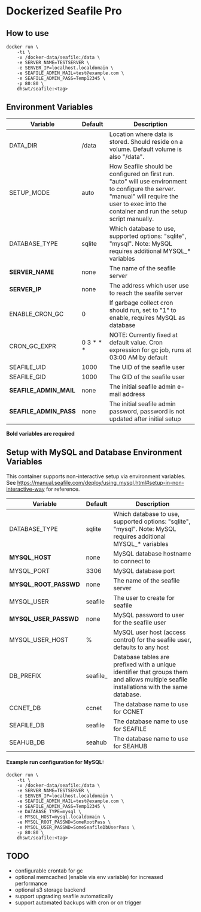 # Dockerized Seafile Pro


## How to use
```
docker run \
	-ti \
	-v /docker-data/seafile:/data \
	-e SERVER_NAME=TESTSERVER \
	-e SERVER_IP=localhost.localdomain \
	-e SEAFILE_ADMIN_MAIL=test@example.com \
	-e SEAFILE_ADMIN_PASS=Temp12345 \
	-p 80:80 \
	dhswt/seafile:<tag>
```


## Environment Variables

| Variable               | Default   | Description                                                                                                                                                                                      |
| ---                    | ---       | ---                                                                                                                                                                                              |
| DATA_DIR               | /data     | Location where data is stored. Should reside on a volume. Default volume is also "/data".                                                                                                        |
| SETUP_MODE             | auto      | How Seafile should be configured on first run. "auto" will use environment to configure the server. "manual" will require the user to exec into the container and run the setup script manually. |
| DATABASE_TYPE          | sqlite    | Which database to use, supported options: "sqlite", "mysql". Note: MySQL requires additional MYSQL_* variables                                                                                   |
| **SERVER_NAME**        | none      | The name of the seafile server                                                                                                                                                                   |
| **SERVER_IP**          | none      | The address which user use to reach the seafile server                                                                                                                                           |
| ENABLE_CRON_GC         | 0         | If garbage collect cron should run, set to "1" to enable, requires MySQL as database                                                                                                             |
| CRON_GC_EXPR           | 0 3 * * * | NOTE: Currently fixed at default value. Cron expression for gc job, runs at 03:00 AM by default                                                                                                  |
| SEAFILE_UID            | 1000      | The UID of the seafile user                                                                                                                                                                      |
| SEAFILE_GID            | 1000      | The GID of the seafile user                                                                                                                                                                      |
| **SEAFILE_ADMIN_MAIL** | none      | The initial seafile admin e-mail address                                                                                                                                                         |
| **SEAFILE_ADMIN_PASS** | none      | The initial seafile admin password, password is not updated after initial setup                                                                                                                  |

__Bold variables are required__



## Setup with MySQL and Database Environment Variables
This container supports non-interactive setup via environment variables.
See <https://manual.seafile.com/deploy/using_mysql.html#setup-in-non-interactive-way> for reference.

| Variable              | Default  | Description                                                                                                                              |
| ---                   | ---      | ---                                                                                                                                      |
| DATABASE_TYPE         | sqlite   | Which database to use, supported options: "sqlite", "mysql". Note: MySQL requires additional MYSQL_* variables                           |
| **MYSQL_HOST**        | none     | MySQL database hostname to connect to                                                                                                    |
| MYSQL_PORT            | 3306     | MySQL database port                                                                                                                      |
| **MYSQL_ROOT_PASSWD** | none     | The name of the seafile server                                                                                                           |
| MYSQL_USER            | seafile  | The user to create for seafile                                                                                                           |
| **MYSQL_USER_PASSWD** | none     | MySQL password to user for the seafile user                                                                                              |
| MYSQL_USER_HOST       | %        | MySQL user host (access control) for the seafile user, defaults to any host                                                              |
| DB_PREFIX             | seafile_ | Database tables are prefixed with a unique identifier that groups them and allows multiple seafile installations with the same database. |
| CCNET_DB              | ccnet    | The database name to use for CCNET                                                                                                       |
| SEAFILE_DB            | seafile  | The database name to use for SEAFILE                                                                                                     |
| SEAHUB_DB             | seahub   | The database name to use for SEAHUB                                                                                                      |

#### Example run configuration for MySQL:

```
docker run \
	-ti \
	-v /docker-data/seafile:/data \
	-e SERVER_NAME=TESTSERVER \
	-e SERVER_IP=localhost.localdomain \
	-e SEAFILE_ADMIN_MAIL=test@example.com \
	-e SEAFILE_ADMIN_PASS=Temp12345 \
	-e DATABASE_TYPE=mysql \
	-e MYSQL_HOST=mysql.localdomain \
	-e MYSQL_ROOT_PASSWD=SomeRootPass \
	-e MYSQL_USER_PASSWD=SomeSeafileDbUserPass \
	-p 80:80 \
	dhswt/seafile:<tag>
```



## TODO
- configurable crontab for gc
- optional memcached (enable via env variable) for increased performance
- optional s3 storage backend
- support upgrading seafile automatically
- support automated backups with cron or on trigger
